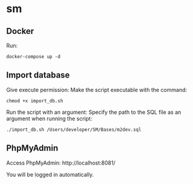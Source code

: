 # sm

## Docker

Run:
```
docker-compose up -d
```

## Import database

Give execute permission: Make the script executable with the command:
```
chmod +x import_db.sh
```

Run the script with an argument: Specify the path to the SQL file as an argument when running the script:
```
./import_db.sh /Users/developer/SM/Bases/m2dev.sql
```

## PhpMyAdmin

Access PhpMyAdmin: http://localhost:8081/

You will be logged in automatically.
